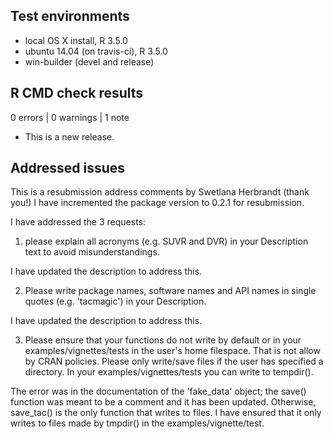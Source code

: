 ## Test environments
* local OS X install, R 3.5.0
* ubuntu 14.04 (on travis-ci), R 3.5.0
* win-builder (devel and release)

## R CMD check results

0 errors | 0 warnings | 1 note

* This is a new release.

## Addressed issues

This is a resubmission address comments by Swetlana Herbrandt (thank you!) I have incremented the package version to 0.2.1 for resubmission.

I have addressed the 3 requests:

1. please explain all acronyms (e.g. SUVR and DVR) in your Description text to avoid misunderstandings.

I have updated the description to address this.

2. Please write package names, software names and API names in single quotes (e.g. 'tacmagic') in your Description.

I have updated the description to address this.

3. Please ensure that your functions do not write by default or in your examples/vignettes/tests in the user's home filespace. That is not allow by CRAN policies. Please only write/save files if the user has specified a directory. In your examples/vignettes/tests you can write to tempdir().

The error was in the documentation of the 'fake_data' object; the save() function was meant to be a comment and it has been updated. Otherwise, save_tac() is the only function that writes to files. I have ensured that it only writes to files made by tmpdir() in the examples/vignette/test.



